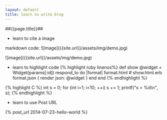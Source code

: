 ```yaml
---
layout: default
title: learn to write blog
---
```


##{{page.title}}##
* learn to cite a image
<p>markdown code: ![image]({{site.url}}/assets/img/demo.jpg)</p>
![image]({{site.url}}/assets/img/demo.jpg)

* learn to highlight code
{% highlight ruby linenos%}
def show
  @widget = Widget(params[:id])
  respond_to do |format|
    format.html # show.html.erb
    format.json { render json: @widget }
  end
end
{% endhighlight %}

{% highlight C %}
int s = 0;
for (int i=1; i<10; ++i)
	s += 1;
printf("s = %d\n", s);
{% endhighlight %}

* learn to use Post URL
<p>{% post_url 2014-07-23-hello-world %}</p>
